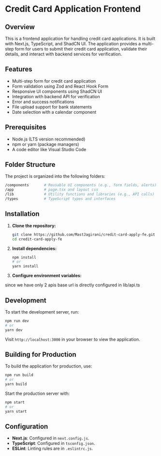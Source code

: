 # Credit Card Application Frontend

## Overview

This is a frontend application for handling credit card applications. It is built with Next.js, TypeScript, and ShadCN UI. The application provides a multi-step form for users to submit their credit card application, validate their details, and interact with backend services for verification.

## Features

- Multi-step form for credit card application
- Form validation using Zod and React Hook Form
- Responsive UI components using ShadCN UI
- Integration with backend API for verification
- Error and success notifications
- File upload support for bank statements
- Date selection with a calendar component

## Prerequisites

- Node.js (LTS version recommended)
- npm or yarn (package managers)
- A code editor like Visual Studio Code

## Folder Structure

The project is organized into the following folders:

```bash
/components       # Reusable UI components (e.g., form fields, alerts)
/app              # page.tsx and layout css
/lib              # Utility functions and libraries (e.g., API calls)
/types            # TypeScript types and interfaces
```

## Installation

1. **Clone the repository:**

   ```bash
   git clone https://github.com/MastJagirani/credit-card-apply-fe.git
   cd credit-card-apply-fe
   ```

2. **Install dependencies:**

   ```bash
   npm install
   # or
   yarn install
   ```

3. **Configure environment variables:**

 since we have only 2 apis base url is directly configured in lib/api.ts

## Development

To start the development server, run:

```bash
npm run dev
# or
yarn dev
```

Visit `http://localhost:3000` in your browser to view the application.

## Building for Production

To build the application for production, use:

```bash
npm run build
# or
yarn build
```

Start the production server with:

```bash
npm start
# or
yarn start
```
## Configuration

- **Next.js**: Configured in `next.config.js`.
- **TypeScript**: Configured in `tsconfig.json`.
- **ESLint**: Linting rules are in `.eslintrc.js`.

 

 

 